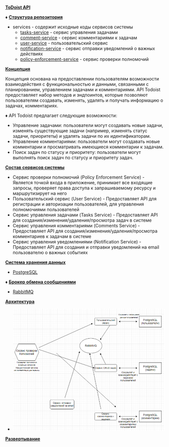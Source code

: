**[ToDoist API](https://github.com/maaaaQ/EvoFP)**

♦ **[Структура репозитория](https://github.com/maaaaQ/EvoFP#структура-репозитория)**

- services - содержит исходные коды сервисов системы
  - [tasks-service](https://github.com/maaaaQ/EvoFP/tree/developer/services/tasks-service) - сервис управления задачами
  - [comment-service](https://github.com/maaaaQ/EvoFP/tree/developer/services/comment-service) - сервис комментариями к задачам
  - [user-service](https://github.com/maaaaQ/EvoFP/tree/developer/services/user-service) - пользовательский сервис
  - [notification-service](https://github.com/maaaaQ/EvoFP/tree/developer/services/notification-service) - сервис отправки уведомлений о важных действиях
  - [policy-enforcement-service](https://github.com/maaaaQ/EvoFP/tree/developer/services/policy-enforcement-service) - сервис проверки полномочий

**[Концепция](https://github.com/maaaaQ/EvoFP#концепция)**

Концепция основана на предоставлении пользователям возможности взаимодействия с функциональностью и данными, связанными с планированием, управлением задачами и комментариями.
API Todoist предоставляет набор методов и эндпоинтов, которые позволяют пользователям создавать, изменять, удалять и получать информацию о задачах, комментариях.

♦ API Todoist предлагает следующие возможности:

- Управление задачами: пользователи могут создавать новые задачи, изменять существующие задачи (например, изменять статус задачи, приоритеты) и удалять задачи по их идентификаторам.
- Управление комментариями: пользователи могут создавать новые комментарии и просматривать имеющиеся комментарии к задачам.
- Поиск задач по статусу и приоритету: пользователи могут выполнять поиск задач по статусу и приоритету задач.

**[Состав сервисов системы](https://github.com/maaaaQ/EvoFP#состав-сервисов-системы)**

- Сервис проверки полномочий (Policy Enforcement Service) - Является точкой входа в приложение, принимает все входящие запросы, проверяет права доступа к запрашиваемому ресурсу и маршрутизирует на него
- Пользовательский сервис (User Service) - Предоставляет API для регистрации и авторизации пользователей, для управления полномочиями пользователей
- Сервис управления задачами (Tasks Service) - Предоставляет API для создания/изменения/удаления/просмотра задач в системе
- Сервис управления комментариями (Comments Service) - Предоставляет API для создания/изменения/удаления/просмотра комментариев к задачам в системе
- Сервис управления уведомлениями (Notification Service) - Предоставляет API для создания и отправки уведомлений на email пользователю о важных событиях

**[Система хранения данных](https://github.com/maaaaQ/EvoFP#система-хранения-данных)**

- [PostgreSQL](https://www.postgresql.org/)

♦ **[Брокер обмена сообщениями](https://github.com/maaaaQ/EvoFP#брокер-обмена-сообщениями)**

- [RabbitMQ](https://www.rabbitmq.com/)

**[Архитектура](https://github.com/maaaaQ/EvoFP#архитектура)**

- ![Архитектура](https://github.com/maaaaQ/EvoFP/blob/developer/architecture.png)

**[Развертывание](https://github.com/maaaaQ/EvoFP/tree/developer/deploy)**

